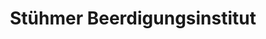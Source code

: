 ---
title: "Stühmer Beerdigungsinstitut"
url: /bremen/stuehmer-beerdigungsinstitut/
shop: Bestattungen
---